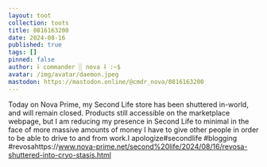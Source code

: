 ```yaml
---
layout: toot
collection: toots
title: 0816163200
date: 2024-08-16
published: true
tags: []
pinned: false
author: ⸸ commander ░ nova ⸸ :~$
avatar: /img/avatar/daemon.jpeg
mastodon: https://mastodon.online/@cmdr_nova/0816163200
---
```


Today on Nova Prime, my Second Life store has been shuttered in-world, and will remain closed. Products still accessible on the marketplace webpage, but I am reducing my presence in Second Life to minimal in the face of more massive amounts of money I have to give other people in order to be able to drive to and from work.I apologize#secondlife #blogging #revosahttps://www.nova-prime.net/second%20life/2024/08/16/revosa-shuttered-into-cryo-stasis.html
